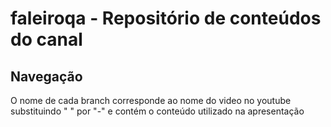 # faleiroqa - Repositório de conteúdos do canal

## Navegação
O nome de cada branch corresponde ao nome do video no youtube substituindo " "  por "-" e contém o conteúdo utilizado na apresentação